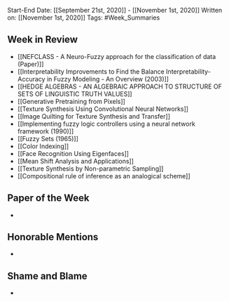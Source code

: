 Start-End Date: [[September 21st, 2020]] - [[November 1st, 2020]]
Written on: [[November 1st, 2020]]
Tags: #Week_Summaries
## Week in Review
- [[NEFCLASS - A Neuro-Fuzzy approach for the classification of data (Paper)]]
- [[Interpretability Improvements to Find the Balance Interpretability-Accuracy in Fuzzy Modeling - An Overview (2003)]]
- [[HEDGE ALGEBRAS - AN ALGEBRAIC APPROACH TO STRUCTURE OF SETS OF LINGUISTIC TRUTH VALUES]]
- [[Generative Pretraining from Pixels]]
- [[Texture Synthesis Using Convolutional Neural Networks]]
- [[Image Quilting for Texture Synthesis and Transfer]]
- [[Implementing fuzzy logic controllers using a neural network framework (1990)]]
- [[Fuzzy Sets (1965)]]
- [[Color Indexing]]
- [[Face Recognition Using Eigenfaces]]
- [[Mean Shift Analysis and Applications]]
- [[Texture Synthesis by Non-parametric Sampling]]
- [[Compositional rule of inference as an analogical scheme]]
## Paper of the Week
-
## Honorable Mentions
-
## Shame and Blame
-
